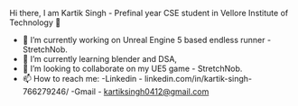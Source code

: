 Hi there, I am Kartik Singh - Prefinal year CSE student in Vellore Institute of Technology 👋

- 🔭 I’m currently working on Unreal Engine 5 based endless runner - StretchNob.
- 🌱 I’m currently learning blender and DSA,
- 👯 I’m looking to collaborate on my UE5 game - StretchNob.
- 📫 How to reach me: 
    -Linkedin -  linkedin.com/in/kartik-singh-766279246/
    -Gmail    -  kartiksingh0412@gmail.com
    

